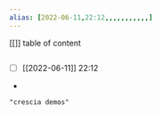 ```yaml
---
alias: [2022-06-11,22:12,,,,,,,,,,,]
---
```

[[]]
table of content
```toc
```

- [ ] [[2022-06-11]] 22:12
- 
```query
"crescia demos"
```